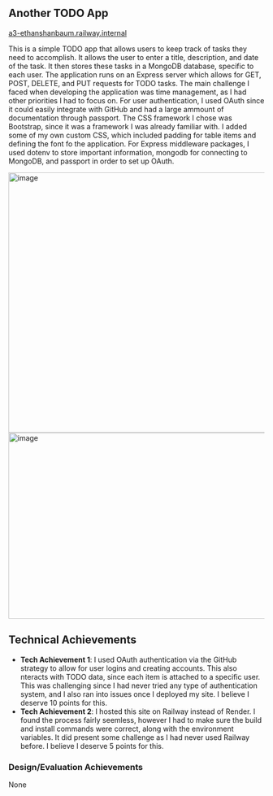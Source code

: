 ## Another TODO App

[a3-ethanshanbaum.railway.internal](https://a3-ethanshanbaum-production.up.railway.app/)

This is a simple TODO app that allows users to keep track of tasks they need to accomplish. It allows the user to enter a title, description, and date of the task. It then stores these tasks in a MongoDB database, specific to each user. The application runs on an Express server which allows for GET, POST, DELETE, and PUT requests for TODO tasks. The main challenge I faced when developing the application was time management, as I had other priorities I had to focus on. For user authentication, I used OAuth since it could easily integrate with GitHub and had a large ammount of documentation through passport. The CSS framework I chose was Bootstrap, since it was a framework I was already familiar with. I added some of my own custom CSS, which included padding for table items and defining the font fo the application. For Express middleware packages, I used dotenv to store important information, mongodb for connecting to MongoDB, and passport in order to set up OAuth.

<img width="1070" height="512" alt="image" src="https://github.com/user-attachments/assets/ad0a0c33-59ed-4ecc-bc87-62dac175c051" />
<img width="733" height="366" alt="image" src="https://github.com/user-attachments/assets/6500fb87-6e51-4564-95ed-8d44cd4dfd47" />


## Technical Achievements
- **Tech Achievement 1**: I used OAuth authentication via the GitHub strategy to allow for user logins and creating accounts. This also nteracts with TODO data, since each item is attached to a specific user. This was challenging since I had never tried any type of authentication system, and I also ran into issues once I deployed my site. I believe I deserve 10 points for this.
- **Tech Achievement 2**: I hosted this site on Railway instead of Render. I found the process fairly seemless, however I had to make sure the build and install commands were correct, along with the environment variables. It did present some challenge as I had never used Railway before. I believe I deserve 5 points for this.

### Design/Evaluation Achievements
None
